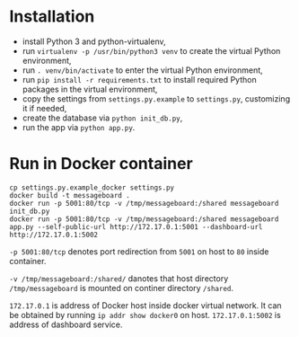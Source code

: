 Installation
============

* install Python 3 and python-virtualenv,
* run `virtualenv -p /usr/bin/python3 venv` to create the virtual Python environment,
* run `. venv/bin/activate` to enter the virtual Python environment,
* run `pip install -r requirements.txt` to install required Python packages in the virtual
  environment,
* copy the settings from `settings.py.example` to `settings.py`, customizing it if needed,
* create the database via `python init_db.py`,
* run the app via `python app.py`.

Run in Docker container
=======================

    cp settings.py.example_docker settings.py
    docker build -t messageboard .
    docker run -p 5001:80/tcp -v /tmp/messageboard:/shared messageboard init_db.py
    docker run -p 5001:80/tcp -v /tmp/messageboard:/shared messageboard app.py --self-public-url http://172.17.0.1:5001 --dashboard-url http://172.17.0.1:5002

`-p 5001:80/tcp` denotes port redirection from `5001` on host to `80` inside container.

`-v /tmp/messageboard:/shared/` danotes that host directory `/tmp/messageboard` is mounted on continer directory `/shared`.

`172.17.0.1` is address of Docker host inside docker virtual network. It can be obtained by running `ip addr show docker0` on host. `172.17.0.1:5002` is address of dashboard service.
